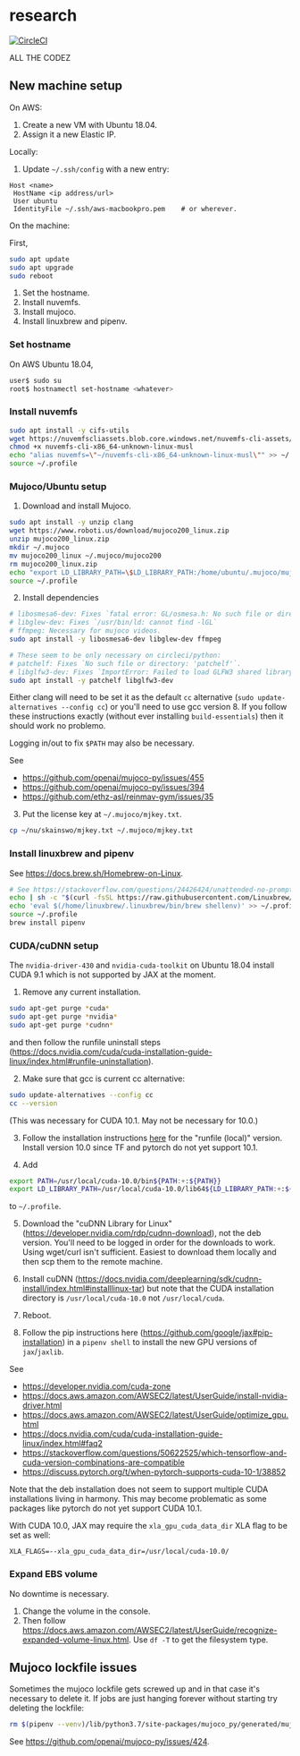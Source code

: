 # research

[![CircleCI](https://circleci.com/gh/samuela/research.svg?style=svg&circle-token=8cdcd12f566758fdc366a319545cd8343551eb0f)](https://circleci.com/gh/samuela/research)

ALL THE CODEZ

## New machine setup

On AWS:

1. Create a new VM with Ubuntu 18.04.
2. Assign it a new Elastic IP.

Locally:

1. Update `~/.ssh/config` with a new entry:

```
Host <name>
 HostName <ip address/url>
 User ubuntu
 IdentityFile ~/.ssh/aws-macbookpro.pem    # or wherever.
```

On the machine:

First,

```bash
sudo apt update
sudo apt upgrade
sudo reboot
```

1. Set the hostname.
2. Install nuvemfs.
3. Install mujoco.
4. Install linuxbrew and pipenv.

### Set hostname

On AWS Ubuntu 18.04,

```bash
user$ sudo su
root$ hostnamectl set-hostname <whatever>
```

### Install nuvemfs

```bash
sudo apt install -y cifs-utils
wget https://nuvemfscliassets.blob.core.windows.net/nuvemfs-cli-assets/stable/nuvemfs-cli-x86_64-unknown-linux-musl
chmod +x nuvemfs-cli-x86_64-unknown-linux-musl
echo "alias nuvemfs=\"~/nuvemfs-cli-x86_64-unknown-linux-musl\"" >> ~/.profile
source ~/.profile
```

### Mujoco/Ubuntu setup

1. Download and install Mujoco.

```bash
sudo apt install -y unzip clang
wget https://www.roboti.us/download/mujoco200_linux.zip
unzip mujoco200_linux.zip
mkdir ~/.mujoco
mv mujoco200_linux ~/.mujoco/mujoco200
rm mujoco200_linux.zip
echo "export LD_LIBRARY_PATH=\$LD_LIBRARY_PATH:/home/ubuntu/.mujoco/mujoco200/bin" >> ~/.profile
source ~/.profile
```

2. Install dependencies

```bash
# libosmesa6-dev: Fixes `fatal error: GL/osmesa.h: No such file or directory`
# libglew-dev: Fixes `/usr/bin/ld: cannot find -lGL`
# ffmpeg: Necessary for mujoco videos.
sudo apt install -y libosmesa6-dev libglew-dev ffmpeg

# These seem to be only necessary on circleci/python:
# patchelf: Fixes `No such file or directory: 'patchelf'`.
# libglfw3-dev: Fixes `ImportError: Failed to load GLFW3 shared library.`.
sudo apt install -y patchelf libglfw3-dev
```

Either clang will need to be set it as the default `cc` alternative (`sudo update-alternatives --config cc`) or you'll need to use gcc version 8. If you follow these instructions exactly (without ever installing `build-essentials`) then it should work no problemo.

Logging in/out to fix `$PATH` may also be necessary.

See

- https://github.com/openai/mujoco-py/issues/455
- https://github.com/openai/mujoco-py/issues/394
- https://github.com/ethz-asl/reinmav-gym/issues/35

3. Put the license key at `~/.mujoco/mjkey.txt`.

```bash
cp ~/nu/skainswo/mjkey.txt ~/.mujoco/mjkey.txt
```

### Install linuxbrew and pipenv

See https://docs.brew.sh/Homebrew-on-Linux.

```bash
# See https://stackoverflow.com/questions/24426424/unattended-no-prompt-homebrew-installation-using-expect.
echo | sh -c "$(curl -fsSL https://raw.githubusercontent.com/Linuxbrew/install/master/install.sh)"
echo 'eval $(/home/linuxbrew/.linuxbrew/bin/brew shellenv)' >> ~/.profile
source ~/.profile
brew install pipenv
```

### CUDA/cuDNN setup

The `nvidia-driver-430` and `nvidia-cuda-toolkit` on Ubuntu 18.04 install CUDA 9.1 which is not supported by JAX at the moment.

1. Remove any current installation.

```bash
sudo apt-get purge *cuda*
sudo apt-get purge *nvidia*
sudo apt-get purge *cudnn*
```

and then follow the runfile uninstall steps (https://docs.nvidia.com/cuda/cuda-installation-guide-linux/index.html#runfile-uninstallation).

2. Make sure that gcc is current cc alternative:

```bash
sudo update-alternatives --config cc
cc --version
```

(This was necessary for CUDA 10.1. May not be necessary for 10.0.)

3. Follow the installation instructions [here](https://developer.nvidia.com/cuda-downloads) for the "runfile (local)" version. Install version 10.0 since TF and pytorch do not yet support 10.1.

4. Add

```bash
export PATH=/usr/local/cuda-10.0/bin${PATH:+:${PATH}}
export LD_LIBRARY_PATH=/usr/local/cuda-10.0/lib64${LD_LIBRARY_PATH:+:${LD_LIBRARY_PATH}}
```

to `~/.profile`.

5. Download the "cuDNN Library for Linux" (https://developer.nvidia.com/rdp/cudnn-download), not the deb version. You'll need to be logged in order for the downloads to work. Using wget/curl isn't sufficient. Easiest to download them locally and then scp them to the remote machine.

6. Install cuDNN (https://docs.nvidia.com/deeplearning/sdk/cudnn-install/index.html#installlinux-tar) but note that the CUDA installation directory is `/usr/local/cuda-10.0` not `/usr/local/cuda`.

7. Reboot.

8. Follow the pip instructions here (https://github.com/google/jax#pip-installation) in a `pipenv shell` to install the new GPU versions of `jax`/`jaxlib`.

See

- https://developer.nvidia.com/cuda-zone
- https://docs.aws.amazon.com/AWSEC2/latest/UserGuide/install-nvidia-driver.html
- https://docs.aws.amazon.com/AWSEC2/latest/UserGuide/optimize_gpu.html
- https://docs.nvidia.com/cuda/cuda-installation-guide-linux/index.html#faq2
- https://stackoverflow.com/questions/50622525/which-tensorflow-and-cuda-version-combinations-are-compatible
- https://discuss.pytorch.org/t/when-pytorch-supports-cuda-10-1/38852

Note that the deb installation does not seem to support multiple CUDA installations living in harmony. This may become problematic as some packages like pytorch do not yet support CUDA 10.1.

With CUDA 10.0, JAX may require the `xla_gpu_cuda_data_dir` XLA flag to be set as well:

```
XLA_FLAGS=--xla_gpu_cuda_data_dir=/usr/local/cuda-10.0/
```

### Expand EBS volume

No downtime is necessary.

1. Change the volume in the console.
2. Then follow https://docs.aws.amazon.com/AWSEC2/latest/UserGuide/recognize-expanded-volume-linux.html. Use `df -T` to get the filesystem type.

## Mujoco lockfile issues

Sometimes the mujoco lockfile gets screwed up and in that case it's necessary to delete it. If jobs are just hanging forever without starting try deleting the lockfile:

```bash
rm $(pipenv --venv)/lib/python3.7/site-packages/mujoco_py/generated/mujocopy-buildlock.lock
```

See https://github.com/openai/mujoco-py/issues/424.
